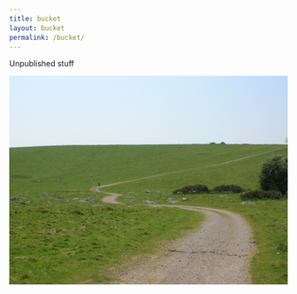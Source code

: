 ```yaml
---
title: bucket
layout: bucket
permalink: /bucket/
---
```


Unpublished stuff

!["Wiltshire path"](/assets/images/faves/WiltshirePath.jpg "Wiltshire path")

